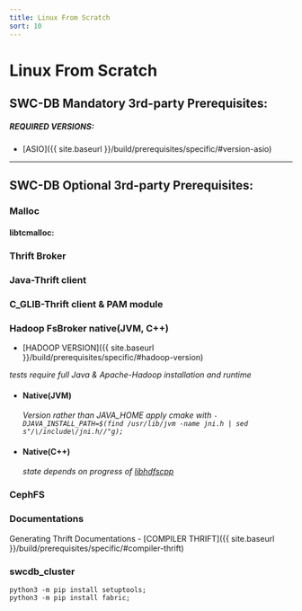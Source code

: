 ```yaml
---
title: Linux From Scratch
sort: 10
---
```


# Linux From Scratch

## SWC-DB Mandatory 3rd-party Prerequisites: 

##### REQUIRED VERSIONS:
  * [ASIO]({{ site.baseurl }}/build/prerequisites/specific/#version-asio) 


***


## SWC-DB Optional 3rd-party Prerequisites:

### Malloc

#### libtcmalloc:


### Thrift Broker


### Java-Thrift client

### C_GLIB-Thrift client & PAM module


### Hadoop FsBroker native(JVM, C++)

* [HADOOP VERSION]({{ site.baseurl }}/build/prerequisites/specific/#hadoop-version) 

_tests require full Java & Apache-Hadoop installation and runtime_

   * #### Native(JVM)
     _Version rather than JAVA_HOME apply cmake with `-DJAVA_INSTALL_PATH=$(find /usr/lib/jvm -name jni.h | sed s"/\/include\/jni.h//"g);`_

   * #### Native(C++)
     _state depends on progress of [libhdfscpp](https://github.com/apache/hadoop/tree/trunk/hadoop-hdfs-project/hadoop-hdfs-native-client/src/main/native/libhdfspp)_



### CephFS


### Documentations
Generating Thrift Documentations - [COMPILER THRIFT]({{ site.baseurl }}/build/prerequisites/specific/#compiler-thrift)



### swcdb_cluster
```
python3 -m pip install setuptools;
python3 -m pip install fabric;
```

